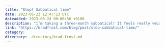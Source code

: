 ```yaml
---
title: "Stop! Sabbatical time"
date: 2023-06-23 12:47:13 UTC
dateadded: 2023-06-24 00:00:56 +0100
description: "I’m taking a three-month sabbatical! It feels really weird to write that sentence, and it feels even weirder to add an exclamation mark at the end of it. But that’s what’s happening, even if it hasn’t sunk in yet. I’ve […]"
link: "https://bradfrost.com/blog/post/stop-sabbatical-time/"
category:
directory: _directory/brad-frost.md
---
```

